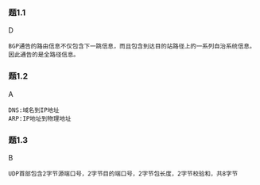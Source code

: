### 题1.1

D

```
BGP通告的路由信息不仅包含下一跳信息，而且包含到达目的站路径上的一系列自治系统信息。因此通告的是全路径信息。
```

### 题1.2

A

```
DNS:域名到IP地址
ARP:IP地址到物理地址
```

### 题1.3

B

```
UDP首部包含2字节源端口号，2字节目的端口号，2字节包长度，2字节校验和，共8字节
```
